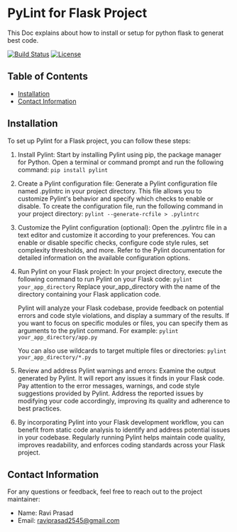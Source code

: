 # PyLint for Flask Project

This Doc explains about how to install or setup for python flask to generat best code.

[![Build Status](https://travis-ci.org/username/repo.svg?branch=master)](https://travis-ci.org/username/repo)
[![License](https://img.shields.io/badge/license-MIT-blue.svg)](https://opensource.org/licenses/MIT)

## Table of Contents

- [Installation](#installation)
- [Contact Information](#contact-information)

## Installation
To set up Pylint for a Flask project, you can follow these steps:

1. Install Pylint: Start by installing Pylint using pip, the package manager for Python. Open a terminal or command prompt 
   and run the following command:
   `pip install pylint`

2. Create a Pylint configuration file: Generate a Pylint configuration file named .pylintrc in your project directory. This 
   file allows you to customize Pylint's behavior and specify which checks to enable or disable. To create the configuration 
   file, run the following command in your project directory:
   `pylint --generate-rcfile > .pylintrc`

3. Customize the Pylint configuration (optional): Open the .pylintrc file in a text editor and customize it according to 
   your preferences. You can enable or disable specific checks, configure code style rules, set complexity thresholds, and 
   more. Refer to the Pylint documentation for detailed information on the available configuration options.

4. Run Pylint on your Flask project: In your project directory, execute the following command to run Pylint on your Flask 
   code:
   `pylint your_app_directory`
   Replace your_app_directory with the name of the directory containing your Flask application code.

   Pylint will analyze your Flask codebase, provide feedback on potential errors and code style violations, and display a 
   summary of the results. If you want to focus on specific modules or files, you can specify them as arguments to the 
   pylint command. For example:
   `pylint your_app_directory/app.py`

   You can also use wildcards to target multiple files or directories:
   `pylint your_app_directory/*.py`

5. Review and address Pylint warnings and errors: Examine the output generated by Pylint. It will report any issues it finds 
   in your Flask code. Pay attention to the error messages, warnings, and code style suggestions provided by Pylint. Address 
   the reported issues by modifying your code accordingly, improving its quality and adherence to best practices.

6. By incorporating Pylint into your Flask development workflow, you can benefit from static code analysis to identify and 
   address potential issues in your codebase. Regularly running Pylint helps maintain code quality, improves readability, 
   and enforces coding standards across your Flask project.

## Contact Information

For any questions or feedback, feel free to reach out to the project maintainer:

- Name: Ravi Prasad
- Email: raviprasad2545@gmail.com

